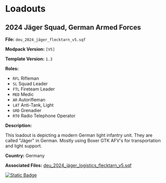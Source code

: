 # Loadouts

## 2024 Jäger Squad, German Armed Forces

**File:** `deu_2024_jäger_flecktarn_v5.sqf`

**Modpack Version:** `[V5]`

**Template Version:** `1.3`

**Roles:** 
- `RFL` Rifleman
- `SL` Squad Leader
- `FTL` Fireteam Leader
- `MED` Medic
- `AR` Autorifleman
- `LAT` Anti-Tank, Light
- `GRD` Grenadier
- `RTO` Radio Telephone Operator

**Description:**
<!-- Description -->
This loadout is depicting a modern German light infantry unit. They are called "Jäger" in German. Mostly using Boxer GTK AFV's for transportation and light support.

**Country:** Germany


**Associated Files:**
[deu_2024_jäger_logistics_flecktarn_v5.sqf](https://github.com/clustermod/HCMF3-Loadouts/blob/master/loadouts/germany/logistics/deu_2024_jäger_logistics_flecktarn_v5.sqf)

<a href="https://github.com/clustermod/HCMF3-Loadouts/blob/master/loadouts/germany/loadouts/deu_2024_jäger_flecktarn_v5.sqf">
  <img alt="Static Badge" src="https://img.shields.io/badge/File-Download_(CTRL_%2B_S)-orange?style=flat-square">
</a>
